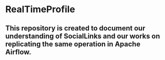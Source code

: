 # RealTimeProfile

## This repository is created to document our understanding of SocialLinks and our works on replicating the same operation in Apache Airflow. 
